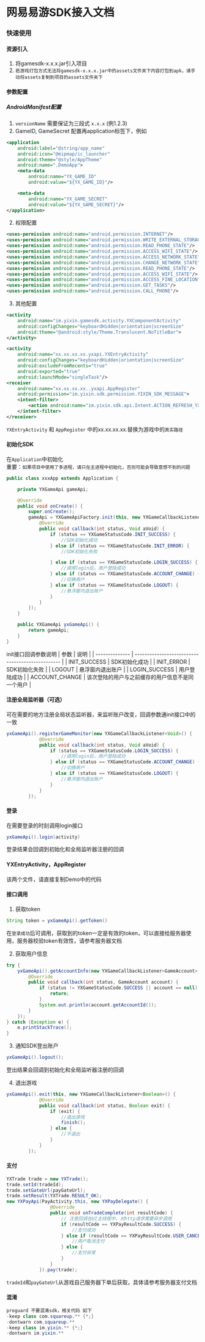 # 网易易游SDK接入文档

### 快速使用

#### 资源引入
1. 将gamesdk-x.x.x.jar引入项目
2. `若游戏打包方式无法将gamesdk-x.x.x.jar中的assets文件夹下内容打包到apk，请手动将assets复制到项目的assets文件夹下`

#### 参数配置
##### AndroidManifest配置
1. `versionName` 需要保证为三段式 `x.x.x` (例1.2.3)
2. GameID, GameSecret 配置再application标签下，例如
```xml
<application
    android:label="@string/app_name"
    android:icon="@mipmap/ic_launcher"
    android:theme="@style/AppTheme"
    android:name=".DemoApp">
    <meta-data
        android:name="YX_GAME_ID"
        android:value="${YX_GAME_ID}"/>

    <meta-data
        android:name="YX_GAME_SECRET"
        android:value="${YX_GAME_SECRET}"/>
</application>
```
2. 权限配置
```xml
<uses-permission android:name="android.permission.INTERNET"/>
<uses-permission android:name="android.permission.WRITE_EXTERNAL_STORAGE"/>
<uses-permission android:name="android.permission.READ_PHONE_STATE"/>
<uses-permission android:name="android.permission.ACCESS_WIFI_STATE"/>
<uses-permission android:name="android.permission.ACCESS_NETWORK_STATE"/>
<uses-permission android:name="android.permission.CHANGE_NETWORK_STATE"/>
<uses-permission android:name="android.permission.READ_PHONE_STATE"/>
<uses-permission android:name="android.permission.ACCESS_WIFI_STATE"/>
<uses-permission android:name="android.permission.ACCESS_FINE_LOCATION"/>
<uses-permission android:name="android.permission.GET_TASKS"/>
<uses-permission android:name="android.permission.CALL_PHONE"/>
```
3. 其他配置
```xml
<activity
    android:name="im.yixin.gamesdk.activity.YXComponentActivity"
    android:configChanges="keyboardHidden|orientation|screenSize"
    android:theme="@android:style/Theme.Translucent.NoTitleBar">
</activity>

<activity
    android:name="xx.xx.xx.xx.yxapi.YXEntryActivity"
    android:configChanges="keyboardHidden|orientation|screenSize"
    android:excludeFromRecents="true"
    android:exported="true"
    android:launchMode="singleTask"/>
<receiver
    android:name="xx.xx.xx.xx..yxapi.AppRegister"
    android:permission="im.yixin.sdk.permission.YIXIN_SDK_MESSAGE">
    <intent-filter>
        <action android:name="im.yixin.sdk.api.Intent.ACTION_REFRESH_YXAPP"/>
    </intent-filter>
</receiver>

```
`YXEntryActivity` 和 `AppRegister` 中的xx.xx.xx.xx.替换为游戏中的`真实路径`

#### 初始化SDK
在`Application`中初始化  
重要：`如果项目中使用了多进程，请只在主进程中初始化，否则可能会导致意想不到的问题`
```java
public class xxxApp extends Application {

    private YXGameApi gameApi;

    @Override
    public void onCreate() {
        super.onCreate();
        gameApi = YXGameApiFactory.init(this, new YXGameCallbackListener<Void>() {
            @Override
            public void callback(int status, Void aVoid) {
                if (status == YXGameStatusCode.INIT_SUCCESS) {
                    //SDK初始化成功
                } else if (status == YXGameStatusCode.INIT_ERROR) {
                    //SDK初始化失败

                } else if (status == YXGameStatusCode.LOGIN_SUCCESS) {
                    //调用login后，用户登陆成功
                } else if (status == YXGameStatusCode.ACCOUNT_CHANGE) {
                    //切换用户
                } else if (status == YXGameStatusCode.LOGOUT) {
                    //悬浮窗内退出账户
                }
            }
        });
    }

    public YXGameApi yxGameApi() {
        return gameApi;
    }
}
```
init接口回调参数说明
| 参数           | 说明                                             |
| -------------- | ------------------------------------------------ |
| INIT_SUCCESS   | SDK初始化成功                                    |
| INIT_ERROR     | SDK初始化失败                                   |
| LOGOUT         | 悬浮窗内退出账户                                 |
| LOGIN_SUCCESS  | 用户登陆成功                                     |
| ACCOUNT_CHANGE | 该次登陆的用户与之前缓存的用户信息不是同一个用户 |

#### 注册全局监听器（可选）
可在需要的地方注册全局状态监听器，来监听账户改变，回调参数通init接口中的一致
```java
yxGameApi().registerGameMonitor(new YXGameCallbackListener<Void>() {
            @Override
            public void callback(int status, Void aVoid) {
                if (status == YXGameStatusCode.LOGIN_SUCCESS) {
                    //调用login后，用户登陆成功
                } else if (status == YXGameStatusCode.ACCOUNT_CHANGE) {
                    //切换用户
                } else if (status == YXGameStatusCode.LOGOUT) {
                    //悬浮窗内退出账户
                }
            }
        });
```

#### 登录
在需要登录的时刻调用login接口
```java
yxGameApi().login(activity)
```
登录结果会回调到初始化和全局监听器注册的回调

#### YXEntryActivity，AppRegister
该两个文件，请直接复制Demo中的代码

#### 接口调用
1. 获取token
```java
String token = yxGameApi().getToken()
```
在`登录成功`后可调用，获取到的token一定是有效的token，可以直接给服务器使用，服务器校验token有效性，请参考服务器文档

2. 获取用户信息
```java
try {
    yxGameApi().getAccountInfo(new YXGameCallbackListener<GameAccount>() {
        @Override
        public void callback(int status, GameAccount account) {
            if (status != YXGameStatusCode.SUCCESS || account == null) {
                return;
            }
            System.out.println(account.getAccountId());
        }
    });
} catch (Exception e) {
    e.printStackTrace();
}
```

3. 通知SDK登出账户
```java
yxGameApi().logout();
```
登出结果会回调到初始化和全局监听器注册的回调

4. 退出游戏
```java
yxGameApi().exit(this, new YXGameCallbackListener<Boolean>() {
            @Override
            public void callback(int status, Boolean exit) {
                if (exit) {
                    //退出游戏
                    finish();
                } else {
                    //不退出
                }
            }
        });
```

#### 支付
```java
YXTrade trade = new YXTrade();
trade.setId(tradeId);
trade.setGateUrl(payGateUrl);
trade.setResult(YXTrade.RESULT_OK);
new YXPayApi(PayActivity.this, new YXPayDelegate() {
                @Override
                public void onTradeComplete(int resultCode) {
                    // 注意回调在UI主线程中，对http请求需要异步调用
                    if (resultCode == YXPayResultCode.SUCCESS) {
                        //支付成功
                    } else if (resultCode == YXPayResultCode.USER_CANCEL) {
                        //用户取消支付
                    } else {
                        //支付异常
                    }
                }
            }).pay(trade);
```
`tradeId`和`payGateUrl`从游戏自己服务器下单后获取，具体请参考服务器支付文档

#### 混淆
```java
proguard 不要混淆sdk，相关代码 如下
-keep class com.squareup.** {*;}
-dontwarn com.squareup.**
-keep class im.yixin.** {*;}
-dontwarn im.yixin.**

```
